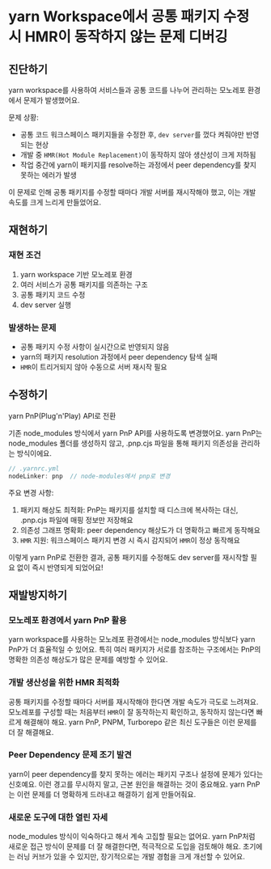 # yarn Workspace에서 공통 패키지 수정 시 HMR이 동작하지 않는 문제 디버깅

## 진단하기

yarn workspace를 사용하여 서비스들과 공통 코드를 나누어 관리하는 모노레포 환경에서 문제가
발생했어요.

문제 상황:

- 공통 코드 워크스페이스 패키지들을 수정한 후, `dev server`를 껐다 켜줘야만 반영되는 현상
- 개발 중 `HMR(Hot Module Replacement)`이 동작하지 않아 생산성이 크게 저하됨
- 작업 중간에 yarn이 패키지를 resolve하는 과정에서 peer dependency를 찾지 못하는 에러가 발생

이 문제로 인해 공통 패키지를 수정할 때마다 개발 서버를 재시작해야 했고, 이는 개발 속도를 크게
느리게 만들었어요.

## 재현하기

### 재현 조건

1. yarn workspace 기반 모노레포 환경
2. 여러 서비스가 공통 패키지를 의존하는 구조
3. 공통 패키지 코드 수정
4. dev server 실행

### 발생하는 문제

- 공통 패키지 수정 사항이 실시간으로 반영되지 않음
- yarn의 패키지 resolution 과정에서 peer dependency 탐색 실패
- `HMR`이 트리거되지 않아 수동으로 서버 재시작 필요

## 수정하기

yarn PnP(Plug'n'Play) API로 전환

기존 node_modules 방식에서 yarn PnP API를 사용하도록 변경했어요. yarn PnP는 node_modules
폴더를 생성하지 않고, .pnp.cjs 파일을 통해 패키지 의존성을 관리하는 방식이에요.

```jsx
// .yarnrc.yml
nodeLinker: pnp  // node-modules에서 pnp로 변경
```

주요 변경 사항:

1. 패키지 해상도 최적화: PnP는 패키지를 설치할 때 디스크에 복사하는 대신, .pnp.cjs 파일에
매핑 정보만 저장해요
2. 의존성 그래프 명확화: peer dependency 해상도가 더 명확하고 빠르게 동작해요
3. `HMR` 지원: 워크스페이스 패키지 변경 시 즉시 감지되어 `HMR`이 정상 동작해요

이렇게 yarn PnP로 전환한 결과, 공통 패키지를 수정해도 dev server를 재시작할 필요 없이 즉시
반영되게 되었어요!

## 재발방지하기

### 모노레포 환경에서 yarn PnP 활용

yarn workspace를 사용하는 모노레포 환경에서는 node_modules 방식보다 yarn PnP가 더 효율적일 수
있어요. 특히 여러 패키지가 서로를 참조하는 구조에서는 PnP의 명확한 의존성 해상도가 많은
문제를 예방할 수 있어요.

### 개발 생산성을 위한 HMR 최적화

공통 패키지를 수정할 때마다 서버를 재시작해야 한다면 개발 속도가 극도로 느려져요. 모노레포를
구성할 때는 처음부터 `HMR`이 잘 동작하는지 확인하고, 동작하지 않는다면 빠르게 해결해야 해요.
yarn PnP, PNPM, Turborepo 같은 최신 도구들은 이런 문제를 더 잘 해결해요.

### Peer Dependency 문제 조기 발견

yarn이 peer dependency를 찾지 못하는 에러는 패키지 구조나 설정에 문제가 있다는 신호예요. 이런
경고를 무시하지 말고, 근본 원인을 해결하는 것이 중요해요. yarn PnP는 이런 문제를 더 명확하게
드러내고 해결하기 쉽게 만들어줘요.

### 새로운 도구에 대한 열린 자세

node_modules 방식이 익숙하다고 해서 계속 고집할 필요는 없어요. yarn PnP처럼 새로운 접근
방식이 문제를 더 잘 해결한다면, 적극적으로 도입을 검토해야 해요. 초기에는 러닝 커브가 있을 수
있지만, 장기적으로는 개발 경험을 크게 개선할 수 있어요.